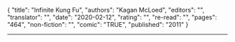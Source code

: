 {
"title": "Infinite Kung Fu",
"authors": "Kagan McLoed",
"editors": "",
"translator": "",
"date": "2020-02-12",
"rating": "",
"re-read": "",
"pages": "464",
"non-fiction": "",
"comic": "TRUE",
"published": "2011"
}

---
